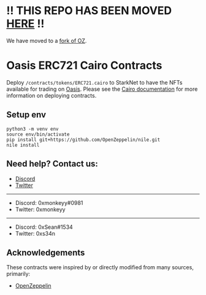 # ‼️ THIS REPO HAS BEEN MOVED [HERE](https://github.com/playoasis/cairo-contracts/tree/main/openzeppelin/token) ‼️

We have moved to a [fork of OZ](https://github.com/playoasis/cairo-contracts/tree/main/openzeppelin/token).

# Oasis ERC721 Cairo Contracts

Deploy `/contracts/tokens/ERC721.cairo` to StarkNet to have the NFTs available for trading on [Oasis](https://playoasis.xyz/). Please see the [Cairo documentation](https://www.cairo-lang.org/docs/) for more information on deploying contracts.

## Setup env

```
python3 -m venv env
source env/bin/activate
pip install git+https://github.com/OpenZeppelin/nile.git
nile install
```

## Need help? Contact us:

- [Discord](https://discord.gg/aR2U7KtbgD)
- [Twitter](https://twitter.com/playoasisXYZ)

---

- Discord: 0xmonkeyy#0981
- Twitter: 0xmonkeyy

---

- Discord: 0xSean#1534
- Twitter: 0xs34n


## Acknowledgements

These contracts were inspired by or directly modified from many sources, primarily:

- [OpenZeppelin](https://github.com/OpenZeppelin/cairo-contracts)

